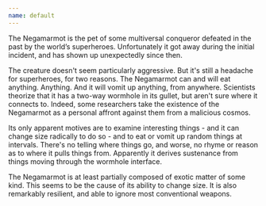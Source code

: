 ```yaml
---
name: default
---
```


The Negamarmot is the pet of some multiversal conqueror defeated in the past by the world’s superheroes. Unfortunately it got away during the initial incident, and has shown up unexpectedly since then.

The creature doesn't seem particularly aggressive. But it's still a headache for superheroes, for two reasons. The Negamarmot can and will eat anything. Anything. And it will vomit up anything, from anywhere. Scientists theorize that it has a two-way wormhole in its gullet, but aren't sure where it connects to. Indeed, some researchers take the existence of the Negamarmot as a personal affront against them from a malicious cosmos.

Its only apparent motives are to examine interesting things - and it can change size radically to do so - and to eat or vomit up random things at intervals. There's no telling where things go, and worse, no rhyme or reason as to where it pulls things from. Apparently it derives sustenance from things moving through the wormhole interface.

The Negamarmot is at least partially composed of exotic matter of some kind. This seems to be the cause of its ability to change size. It is also remarkably resilient, and able to ignore most conventional weapons.
